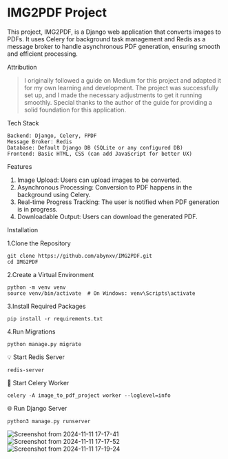 # IMG2PDF Project

This project, IMG2PDF, is a Django web application that converts images to PDFs. It uses Celery for background task management and Redis as a message broker to handle asynchronous PDF generation, ensuring smooth and efficient processing.

Attribution

>I originally followed a guide on Medium for this project and adapted it for my own learning and development.
>The project was successfully set up, and I made the necessary adjustments to get it running smoothly.
>Special thanks to the author of the guide for providing a solid foundation for this application.

Tech Stack

    Backend: Django, Celery, FPDF
    Message Broker: Redis
    Database: Default Django DB (SQLite or any configured DB)
    Frontend: Basic HTML, CSS (can add JavaScript for better UX)

Features

1. Image Upload: Users can upload images to be converted.
2. Asynchronous Processing: Conversion to PDF happens in the background using Celery.
3. Real-time Progress Tracking: The user is notified when PDF generation is in progress.
4. Downloadable Output: Users can download the generated PDF.

Installation

1.Clone the Repository

    git clone https://github.com/abynxv/IMG2PDF.git
    cd IMG2PDF

2.Create a Virtual Environment

    python -m venv venv
    source venv/bin/activate  # On Windows: venv\Scripts\activate

3.Install Required Packages

    pip install -r requirements.txt

4.Run Migrations

    python manage.py migrate

💡 Start Redis Server
    
    redis-server
🚀 Start Celery Worker

    celery -A image_to_pdf_project worker --loglevel=info
🌐 Run Django Server

    python3 manage.py runserver

![Screenshot from 2024-11-11 17-17-41](https://github.com/user-attachments/assets/cc449532-83dc-43f5-aaaa-bdd585ffc129)
![Screenshot from 2024-11-11 17-17-52](https://github.com/user-attachments/assets/303b873d-e6bc-41bf-acb6-8c869d519b38)
![Screenshot from 2024-11-11 17-19-24](https://github.com/user-attachments/assets/304f55f8-96d0-4753-aee4-ef9a53d04fb5)



